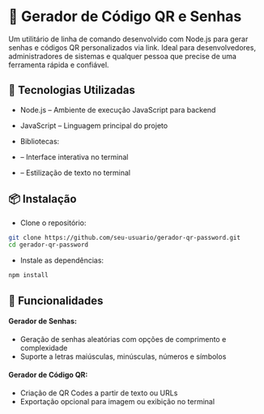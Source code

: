 # 🔐 Gerador de Código QR e Senhas
Um utilitário de linha de comando desenvolvido com Node.js para gerar senhas  e códigos QR personalizados via link.
Ideal para desenvolvedores, administradores de sistemas e qualquer pessoa que precise de uma ferramenta rápida e confiável.

## 🚀 Tecnologias Utilizadas
- Node.js – Ambiente de execução JavaScript para backend
- JavaScript – Linguagem principal do projeto
  
- Bibliotecas:
-  – Interface interativa no terminal
-  – Estilização de texto no terminal

## 📦 Instalação
- Clone o repositório:
```bash 
git clone https://github.com/seu-usuario/gerador-qr-password.git
cd gerador-qr-password
```

- Instale as dependências:
```bash 
npm install
```

## 🧩 Funcionalidades
#### Gerador de Senhas:
- Geração de senhas aleatórias com opções de comprimento e complexidade
- Suporte a letras maiúsculas, minúsculas, números e símbolos
  
#### Gerador de Código QR:
- Criação de QR Codes a partir de texto ou URLs
- Exportação opcional para imagem ou exibição no terminal



